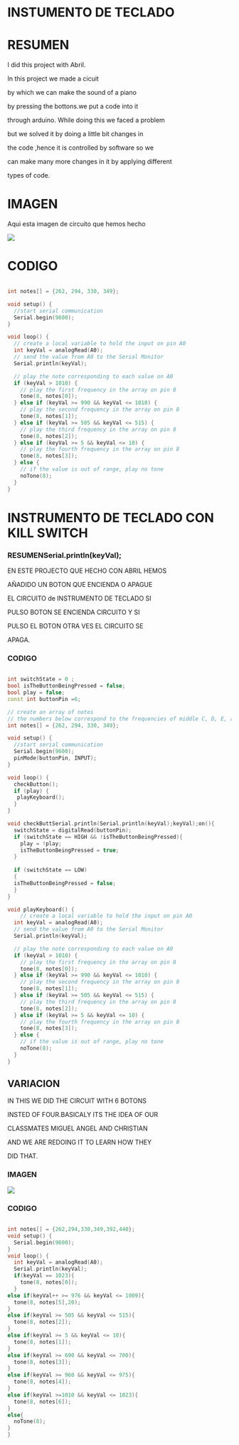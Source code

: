 # INSTUMENTO DE TECLADO

# RESUMEN

I did this project with Abril.

In this project we made a cicuit 

by which we can make the sound of a piano 

by pressing the bottons.we put a code into it 

through arduino. While doing this we faced a problem 

but we solved it by doing a little bit changes in 

the code ,hence it is controlled by software so we 

can make many more changes in it by applying different 

types of code.

# IMAGEN
Aqui esta imagen de circuito que hemos hecho

![](https://raw.githubusercontent.com/Hanzla55/Arduino/main/instumento%20de%20teclado.jpg)



# CODIGO

``` C++

int notes[] = {262, 294, 330, 349};

void setup() {
  //start serial communication
  Serial.begin(9600);
}

void loop() {
  // create a local variable to hold the input on pin A0
  int keyVal = analogRead(A0);
  // send the value from A0 to the Serial Monitor
  Serial.println(keyVal);

  // play the note corresponding to each value on A0
  if (keyVal > 1010) {
    // play the first frequency in the array on pin 8
    tone(8, notes[0]);
  } else if (keyVal >= 990 && keyVal <= 1010) {
    // play the second frequency in the array on pin 8
    tone(8, notes[1]);
  } else if (keyVal >= 505 && keyVal <= 515) {
    // play the third frequency in the array on pin 8
    tone(8, notes[2]);
  } else if (keyVal >= 5 && keyVal <= 10) {
    // play the fourth frequency in the array on pin 8
    tone(8, notes[3]);
  } else {
    // if the value is out of range, play no tone
    noTone(8);
  }
}

```


# INSTRUMENTO DE TECLADO CON KILL SWITCH

### RESUMENSerial.println(keyVal);

EN ESTE PROJECTO QUE HECHO CON ABRIL HEMOS 

AÑADIDO UN BOTON QUE ENCIENDA O APAGUE

EL CIRCUITO de INSTRUMENTO DE TECLADO SI 

PULSO BOTON SE ENCIENDA CIRCUITO Y SI 

PULSO EL BOTON OTRA VES EL CIRCUITO SE 

APAGA.

### CODIGO

``` C++

int switchState = 0 ;
bool isTheButtonBeingPressed = false;
bool play = false;
const int buttonPin =6;

// create an array of notes
// the numbers below correspond to the frequencies of middle C, D, E, and F
int notes[] = {262, 294, 330, 349};

void setup() {
  //start serial communication
  Serial.begin(9600);
  pinMode(buttonPin, INPUT);
}

void loop() {
  checkButton();
  if (play) {
   playKeyboard();
  }
}

void checkButtSerial.println(Serial.println(keyVal);keyVal);on(){
  switchState = digitalRead(buttonPin);
  if (switchState == HIGH && !isTheButtonBeingPressed){
    play = !play;
    isTheButtonBeingPressed = true;
  }
  
  if (switchState == LOW)
  {
  isTheButtonBeingPressed = false;
  }
}

void playKeyboard() {
    // create a local variable to hold the input on pin A0
  int keyVal = analogRead(A0);
  // send the value from A0 to the Serial Monitor
  Serial.println(keyVal);

  // play the note corresponding to each value on A0
  if (keyVal > 1010) {
    // play the first frequency in the array on pin 8
    tone(8, notes[0]);
  } else if (keyVal >= 990 && keyVal <= 1010) {
    // play the second frequency in the array on pin 8
    tone(8, notes[1]);
  } else if (keyVal >= 505 && keyVal <= 515) {
    // play the third frequency in the array on pin 8
    tone(8, notes[2]);
  } else if (keyVal >= 5 && keyVal <= 10) {
    // play the fourth frequency in the array on pin 8
    tone(8, notes[3]);
  } else {
    // if the value is out of range, play no tone
    noTone(8);
  }
}
```


## VARIACION

IN THIS WE DID THE CIRCUIT WITH 6 BOTONS

INSTED OF FOUR.BASICALY ITS THE IDEA OF OUR 

CLASSMATES MIGUEL ANGEL AND CHRISTIAN 

AND WE ARE REDOING IT TO LEARN HOW THEY 

DID THAT.

### IMAGEN

![](https://raw.githubusercontent.com/Hanzla55/Arduino/main/instrumento%20de%20teclado%20variacion%201.jpg)

### CODIGO

``` C++

int notes[] = {262,294,330,349,392,440};
void setup() {
  Serial.begin(9600);
}
void loop() {
  int keyVal = analogRead(A0);
  Serial.println(keyVal);
  if(keyVal == 1023){
    tone(8, notes[0]);
  }
else if(keyVal++ >= 976 && keyVal <= 1009){
  tone(8, notes[5],20);
}
else if(keyVal >= 505 && keyVal <= 515){
  tone(8, notes[2]);
}
else if(keyVal >= 5 && keyVal <= 10){
  tone(8, notes[1]);
}
else if(keyVal >= 690 && keyVal <= 700){
  tone(8, notes[3]);
}
else if(keyVal >= 960 && keyVal <= 975){
  tone(8, notes[4]);
}
else if(keyVal >=1010 && keyVal <= 1023){
  tone(8, notes[6]);
}
else{
  noTone(8);
}
}
```

